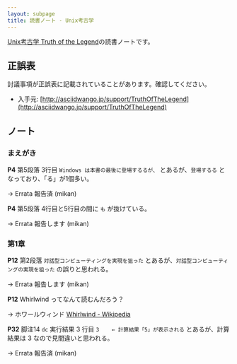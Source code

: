 ```yaml
---
layout: subpage
title: 読書ノート - Unix考古学
---
```


[Unix考古学 Truth of the Legend](/workshop/6-unix)の読書ノートです。

## 正誤表

討議事項が正誤表に記載されていることがあります。確認してください。

* 入手元: [http://asciidwango.jp/support/TruthOfTheLegend](http://asciidwango.jp/support/TruthOfTheLegend)

## ノート

### まえがき

**P4** 第5段落 3行目 `Windows は本書の最後に登場するるが、` とあるが、`登場するる` となっており、「る」が1個多い。

→ Errata 報告済 (mikan)

**P4** 第5段落 4行目と5行目の間に `も` が抜けている。

→ Errata 報告します (mikan)

### 第1章

**P12** 第2段落 `対話型コンピューティングを実現を狙った` とあるが、`対話型コンピューティングの実現を狙った` の誤りと思われる。

→ Errata 報告します (mikan)

**P12** Whirlwind ってなんて読むんだろう？

→ ホワールウィンド [Whirlwind - Wikipedia](https://ja.wikipedia.org/wiki/Whirlwind)

**P32** 脚注14 `dc` 実行結果 3 行目 `3    ← 計算結果「5」が表示される` とあるが、計算結果は 3 なので見間違いと思われる。

→ Errata 報告済 (mikan)


